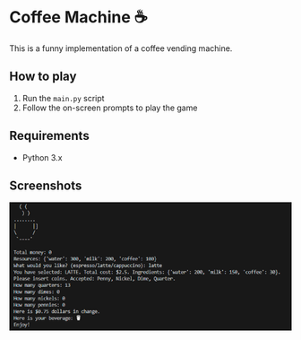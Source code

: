 # Coffee Machine ☕

This is a funny implementation of a coffee vending machine. 

## How to play

1. Run the `main.py` script
2. Follow the on-screen prompts to play the game

## Requirements

- Python 3.x

## Screenshots

![Coffee Machine](coffee_machine.png)
